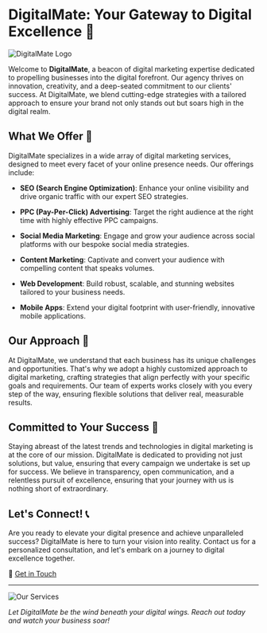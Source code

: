 # DigitalMate: Your Gateway to Digital Excellence 🚀

![DigitalMate Logo](https://admin.digitalmate.online/storage/top-advantages-and-disadvantages-of-using-social-media-in-digital-marketing-in-2023-1696180835vr9zC.webp)

Welcome to **DigitalMate**, a beacon of digital marketing expertise dedicated to propelling businesses into the digital forefront. Our agency thrives on innovation, creativity, and a deep-seated commitment to our clients' success. At DigitalMate, we blend cutting-edge strategies with a tailored approach to ensure your brand not only stands out but soars high in the digital realm.

## What We Offer 🌟

DigitalMate specializes in a wide array of digital marketing services, designed to meet every facet of your online presence needs. Our offerings include:

- **SEO (Search Engine Optimization)**: Enhance your online visibility and drive organic traffic with our expert SEO strategies.
  
- **PPC (Pay-Per-Click) Advertising**: Target the right audience at the right time with highly effective PPC campaigns.
  
- **Social Media Marketing**: Engage and grow your audience across social platforms with our bespoke social media strategies.
  
- **Content Marketing**: Captivate and convert your audience with compelling content that speaks volumes.
  
- **Web Development**: Build robust, scalable, and stunning websites tailored to your business needs.
  
- **Mobile Apps**: Extend your digital footprint with user-friendly, innovative mobile applications.

## Our Approach 🎯

At DigitalMate, we understand that each business has its unique challenges and opportunities. That's why we adopt a highly customized approach to digital marketing, crafting strategies that align perfectly with your specific goals and requirements. Our team of experts works closely with you every step of the way, ensuring flexible solutions that deliver real, measurable results.

## Committed to Your Success 🌈

Staying abreast of the latest trends and technologies in digital marketing is at the core of our mission. DigitalMate is dedicated to providing not just solutions, but value, ensuring that every campaign we undertake is set up for success. We believe in transparency, open communication, and a relentless pursuit of excellence, ensuring that your journey with us is nothing short of extraordinary.

## Let's Connect! 📞

Are you ready to elevate your digital presence and achieve unparalleled success? DigitalMate is here to turn your vision into reality. Contact us for a personalized consultation, and let's embark on a journey to digital excellence together.

📧 [Get in Touch](mailto:info@digitalmate.com)

---

![Our Services](https://digitalmate.online/breadcrumb-bg.6e090265164a5c4a.jpg)

*Let DigitalMate be the wind beneath your digital wings. Reach out today and watch your business soar!*

